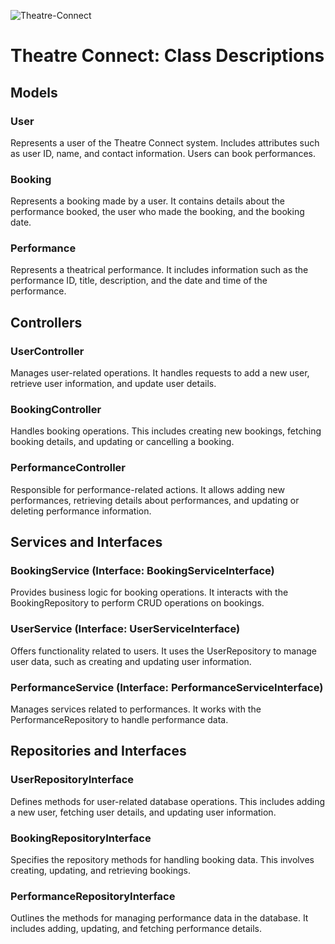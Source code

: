 ![Theatre-Connect](/documents/images/Theatre‒Connect.png "Web service system for theatres.")

# Theatre Connect: Class Descriptions
## Models
### User
Represents a user of the Theatre Connect system. Includes attributes such as user ID, name, and contact information. Users can book performances.

### Booking
Represents a booking made by a user. It contains details about the performance booked, the user who made the booking, and the booking date.

### Performance
Represents a theatrical performance. It includes information such as the performance ID, title, description, and the date and time of the performance.

## Controllers
### UserController
Manages user-related operations. It handles requests to add a new user, retrieve user information, and update user details.

### BookingController
Handles booking operations. This includes creating new bookings, fetching booking details, and updating or cancelling a booking.

### PerformanceController
Responsible for performance-related actions. It allows adding new performances, retrieving details about performances, and updating or deleting performance information.

## Services and Interfaces
### BookingService (Interface: BookingServiceInterface)
Provides business logic for booking operations. It interacts with the BookingRepository to perform CRUD operations on bookings.

### UserService (Interface: UserServiceInterface)
Offers functionality related to users. It uses the UserRepository to manage user data, such as creating and updating user information.

### PerformanceService (Interface: PerformanceServiceInterface)
Manages services related to performances. It works with the PerformanceRepository to handle performance data.

## Repositories and Interfaces
### UserRepositoryInterface
Defines methods for user-related database operations. This includes adding a new user, fetching user details, and updating user information.

### BookingRepositoryInterface
Specifies the repository methods for handling booking data. This involves creating, updating, and retrieving bookings.

### PerformanceRepositoryInterface
Outlines the methods for managing performance data in the database. It includes adding, updating, and fetching performance details.
